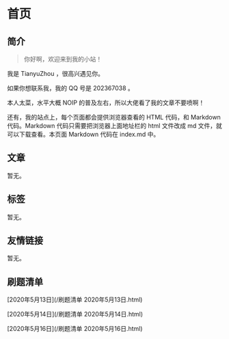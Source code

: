 # 首页

## 简介

> 你好啊，欢迎来到我的小站！

我是 TianyuZhou ，很高兴遇见你。

如果你想联系我，我的 QQ 号是 202367038 。

本人太菜，水平大概 NOIP 的普及左右，所以大佬看了我的文章不要喷啊！

还有，我的站点上，每个页面都会提供浏览器查看的 HTML 代码，和 Markdown 代码。Markdown 代码只需要把浏览器上面地址栏的 html 文件改成 md 文件，就可以下载查看。本页面 Markdown  代码在 index.md 中。

## 文章

暂无。

## 标签

暂无。

## 友情链接

暂无。

## 刷题清单

[2020年5月13日](/刷题清单 2020年5月13日.html)

[2020年5月14日](/刷题清单 2020年5月14日.html)

[2020年5月16日](/刷题清单 2020年5月16日.html)